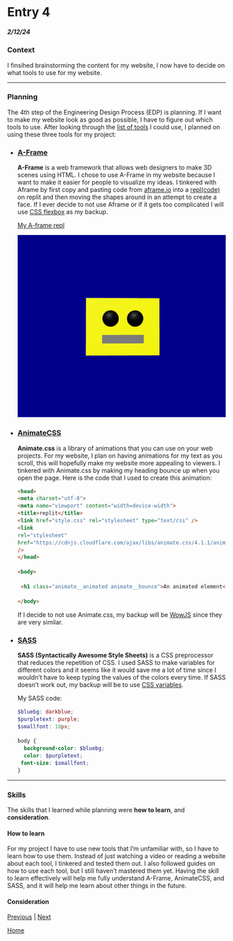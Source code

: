 # Entry 4
##### 2/12/24

### Context
I finsihed brainstorming the content for my website, I now have to decide on what tools to use for my website.

---

### Planning
The 4th step of the Engineering Design Process (EDP) is planning. If I want to make my website look as good as possible, I have to figure out which tools to use. After looking through the [list of tools](https://docs.google.com/document/d/1rk-z-5FvFE3qHRHJ9q609wqwi3cQ9AKDW4H-CPG3WYA/edit) I could use, I planned on using these three tools for my project:


* ### [A-Frame](https://aframe.io/)
    **A-Frame** is a web framework that allows web designers to make 3D scenes using HTML. I chose to use A-Frame in my website because I want to make it easier for people to visualize my ideas. I tinkered with Aframe by first copy and pasting code from [aframe.io](https://aframe.io/docs/1.5.0/introduction/) into a [repl(code)](https://replit.com/@kosallour/test-aframe) on replit and then moving the shapes around in an attempt to create a face. If I ever decide to not use Aframe or if it gets too complicated I will use [CSS flexbox](https://www.w3schools.com/css/css3_flexbox.asp) as my backup.

    [My A-frame repl](https://1021ffaf-62a1-4a78-816e-7a9967fa92c5-00-3ocmxt0o8r26t.riker.replit.dev/)

    ![Alt text](<Screenshot 2024-02-25 023327.png>)

* ### [AnimateCSS](https://animate.style/)
    **Animate.css** is a library of animations that you can use on your web projects. For my website, I plan on having animations for my text as you scroll, this will hopefully make my website more appealing to viewers. I tinkered with Animate.css by making my heading bounce up when you open the page. Here is the code that I used to create this animation:

    ```html
   <head>
  <meta charset="utf-8">
  <meta name="viewport" content="width=device-width">
  <title>replit</title>
  <link href="style.css" rel="stylesheet" type="text/css" />
  <link
    rel="stylesheet"
    href="https://cdnjs.cloudflare.com/ajax/libs/animate.css/4.1.1/animate.min.css"
  />
    </head>

    <body>

     <h1 class="animate__animated animate__bounce">An animated element</h1>

    </body>
    ```
    If I decide to not use Animate.css, my backup will be [WowJS](https://wowjs.uk/) since they are very similar.


* ### [SASS](https://sass-lang.com/)
    **SASS (Syntactically Awesome Style Sheets)** is a CSS preprocessor that reduces the repetition of CSS. I used SASS to make variables for different colors and it seems like it would save me a lot of time since I wouldn’t have to keep typing the values of the colors every time.  If SASS doesn’t work out, my backup will be to use [CSS variables](https://www.w3schools.com/css/css3_variables.asp).

    My SASS code:
    ```SCSS
    $bluebg: darkblue;
    $purpletext: purple;
    $smallfont: 10px;

    body {
      background-color: $bluebg;
      color: $purpletext;
     font-size: $smallfont;
    }
    ```

---
### Skills
The skills that I learned while planning were **how to learn**, and **consideration**.

 #### How to learn
For my project I have to use new tools that I’m unfamiliar with, so I have to learn how to use them. Instead of just watching a video or reading a website about each tool, I tinkered and tested them out. I also followed guides on how to use each tool, but I still haven’t mastered them yet. Having the skill to learn effectively will help me fully understand A-Frame, AnimateCSS, and SASS, and it will help me learn about other things in the future.

 #### Consideration



[Previous](entry03.md) | [Next](entry05.md)

[Home](../README.md)
